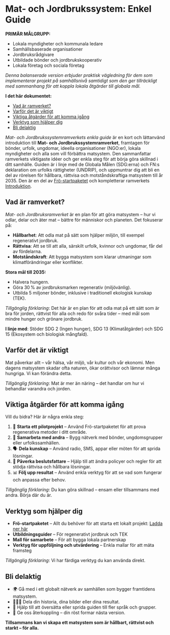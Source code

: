 

# Mat- och Jordbrukssystem: Enkel Guide  

**PRIMÄR MÅLGRUPP:**
- Lokala myndigheter och kommunala ledare
- Samhällsbaserade organisationer
- Jordbruksrådgivare
- Utbildade bönder och jordbrukskooperativ
- Lokala företag och sociala företag

*Denna balanserade version erbjuder praktisk vägledning för dem som implementerar projekt på samhällsnivå samtidigt som den ger tillräckligt med sammanhang för att koppla lokala åtgärder till globala mål.*

**I det här dokumentet:**

* [Vad är ramverket?](#vad-ar-ramverket)
* [Varför det är viktigt](#varfor-det-ar-viktigt)
* [Viktiga åtgärder för att komma igång](#viktiga-atgarder-for-att-komma-igang)
* [Verktyg som hjälper dig](#verktyg-som-hjalper-dig)
* [Bli delaktig](#bli-delaktig)

*Mat- och Jordbrukssystemramverkets enkla guide* är en kort och lättanvänd introduktion till **Mat- och Jordbrukssystemramverket**, framtagen för bönder, urfolk, ungdomar, ideella organisationer (NGO\:er), lokala myndigheter och alla som vill förbättra matsystem. Den sammanfattar ramverkets viktigaste idéer och ger enkla steg för att börja göra skillnad i ditt samhälle. Guiden är i linje med de Globala Målen (SDG\:erna) och FN\:s deklaration om urfolks rättigheter (UNDRIP), och uppmuntrar dig att bli en del av rörelsen för hållbara, rättvisa och motståndskraftiga matsystem till år 2035. Den är en del av [Frö-startpaketet](/frameworks/tools/food-systems/seed-kit-en.zip) och kompletterar ramverkets [Introduktion](/frameworks/docs/implementation/food-systems#01-introduction).

## Vad är ramverket?

*Mat- och Jordbruksramverket* är en plan för att göra matsystem – hur vi odlar, delar och äter mat – bättre för människor och planeten. Det fokuserar på:

* **Hållbarhet**: Att odla mat på sätt som hjälper miljön, till exempel regenerativt jordbruk.
* **Rättvisa**: Att se till att alla, särskilt urfolk, kvinnor och ungdomar, får del av fördelarna.
* **Motståndskraft**: Att bygga matsystem som klarar utmaningar som klimatförändringar eller konflikter.

**Stora mål till 2035:**

* Halvera hungern.
* Göra 30 % av jordbruksmarken regenerativ (miljövänlig).
* Utbilda 5 miljoner bönder, inklusive i traditionell ekologisk kunskap (TEK).

*Tillgänglig förklaring*: Det här är en plan för att odla mat på ett sätt som är bra för jorden, rättvist för alla och redo för svåra tider – med mål som mindre hunger och grönare jordbruk.

**I linje med**: Stöder SDG 2 (Ingen hunger), SDG 13 (Klimatåtgärder) och SDG 15 (Ekosystem och biologisk mångfald).

## Varför det är viktigt

Mat påverkar allt – vår hälsa, vår miljö, vår kultur och vår ekonomi. Men dagens matsystem skadar ofta naturen, ökar orättvisor och lämnar många hungriga. Vi kan förändra detta.

*Tillgänglig förklaring*: Mat är mer än näring – det handlar om hur vi behandlar varandra och jorden.

## Viktiga åtgärder för att komma igång

Vill du bidra? Här är några enkla steg:

1. 🌱 **Starta ett pilotprojekt** – Använd Frö-startpaketet för att prova regenerativa metoder i ditt område.
2. 🤝 **Samarbeta med andra** – Bygg nätverk med bönder, ungdomsgrupper eller urfolkssamhällen.
3. 🗣️ **Dela kunskap** – Använd radio, SMS, appar eller möten för att sprida lösningar.
4. 📣 **Påverka beslutsfattare** – Hjälp till att ändra policyer och regler för att stödja rättvisa och hållbara lösningar.
5. 📊 **Följ upp resultat** – Använd enkla verktyg för att se vad som fungerar och anpassa efter behov.

*Tillgänglig förklaring*: Du kan göra skillnad – ensam eller tillsammans med andra. Börja där du är.

## Verktyg som hjälper dig

* **Frö-startpaketet** – Allt du behöver för att starta ett lokalt projekt: [Ladda ner här](#)
* **Utbildningsguider** – För regenerativt jordbruk och TEK
* **Mall för samarbete** – För att bygga lokala partnerskap
* **Verktyg för uppföljning och utvärdering** – Enkla mallar för att mäta framsteg

*Tillgänglig förklaring*: Vi har färdiga verktyg du kan använda direkt.

## Bli delaktig

* 🌍 Gå med i ett globalt nätverk av samhällen som bygger framtidens matsystem.
* 🧑🏽‍🌾 Dela din historia, dina bilder eller dina resultat.
* 🔄 Hjälp till att översätta eller sprida guiden till fler språk och grupper.
* 💬 Ge oss återkoppling – din röst formar nästa version.

**Tillsammans kan vi skapa ett matsystem som är hållbart, rättvist och starkt – för alla.**

